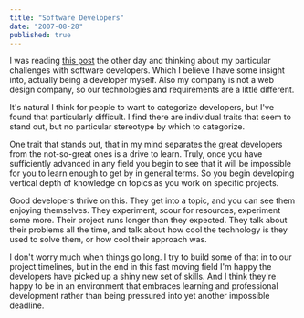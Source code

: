 ```yaml
---
title: "Software Developers"
date: "2007-08-28"
published: true
---
```


I was reading [this post](http://www.tylercruz.com/the-rarest-commodity-the-programmer/) the other day and thinking about my particular challenges with software developers. Which I believe I have some insight into, actually being a developer myself. Also my company is not a web design company, so our technologies and requirements are a little different.

It's natural I think for people to want to categorize developers, but I've found that particularly difficult. I find there are individual traits that seem to stand out, but no particular stereotype by which to categorize.

One trait that stands out, that in my mind separates the great developers from the not-so-great ones is a drive to learn. Truly, once you have sufficiently advanced in any field you begin to see that it will be impossible for you to learn enough to get by in general terms. So you begin developing vertical depth of knowledge on topics as you work on specific projects.

Good developers thrive on this. They get into a topic, and you can see them enjoying themselves. They experiment, scour for resources, experiment some more. Their project runs longer than they expected. They talk about their problems all the time, and talk about how cool the technology is they used to solve them, or how cool their approach was.

I don't worry much when things go long. I try to build some of that in to our project timelines, but in the end in this fast moving field I'm happy the developers have picked up a shiny new set of skills. And I think they're happy to be in an environment that embraces learning and professional development rather than being pressured into yet another impossible deadline.
